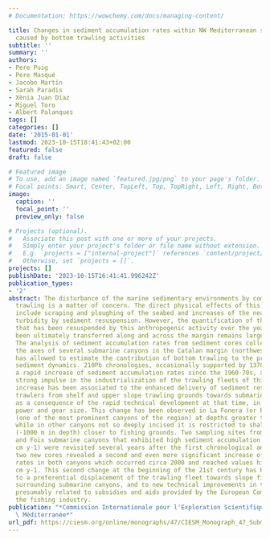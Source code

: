 ```yaml
---
# Documentation: https://wowchemy.com/docs/managing-content/

title: Changes in sediment accumulation rates within NW Mediterranean submarine canyons
  caused by bottom trawling activities
subtitle: ''
summary: ''
authors:
- Pere Puig
- Pere Masqué
- Jacobo Martín
- Sarah Paradis
- Xènia Juan Díaz
- Miguel Toro
- Albert Palanques
tags: []
categories: []
date: '2015-01-01'
lastmod: 2023-10-15T18:41:43+02:00
featured: false
draft: false

# Featured image
# To use, add an image named `featured.jpg/png` to your page's folder.
# Focal points: Smart, Center, TopLeft, Top, TopRight, Left, Right, BottomLeft, Bottom, BottomRight.
image:
  caption: ''
  focal_point: ''
  preview_only: false

# Projects (optional).
#   Associate this post with one or more of your projects.
#   Simply enter your project's folder or file name without extension.
#   E.g. `projects = ["internal-project"]` references `content/project/deep-learning/index.md`.
#   Otherwise, set `projects = []`.
projects: []
publishDate: '2023-10-15T16:41:41.996242Z'
publication_types:
- '2'
abstract: The disturbance of the marine sedimentary environments by commercial bottom
  trawling is a matter of concern. The direct physical effects of this fishing technique
  include scraping and ploughing of the seabed and increases of the near -bottom water
  turbidity by sediment resuspension. However, the quantification of the sediment
  that has been resuspended by this anthropogenic activity over the years and has
  been ultimately transferred along and across the margin remains largely unaddressed.
  The analysis of sediment accumulation rates from sediment cores collected along
  the axes of several submarine canyons in the Catalan margin (northwestern Mediterranean)
  has allowed to estimate the contribution of bottom trawling to the present -day
  sediment dynamics. 210Pb chronologies, occasionally supported by 137Cs dating, indicate
  a rapid increase of sediment accumulation rates since the 1960-70s, along with a
  strong impulse in the industrialization of the trawling fleets of this region. Such
  increase has been associated to the enhanced delivery of sediment resuspended by
  trawlers from shelf and upper slope trawling grounds towards submarine canyons,
  as a consequence of the rapid technical development at that time, in terms of engine
  power and gear size. This change has been observed in La Fonera (or Palam6s) Canyon
  (one of the most prominent canyons of the region) at depths greater than 1700 m,
  while in other canyons not so deeply incised it is restricted to shallower regions
  (-1000 m in depth) closer to fishing grounds. Two sampling sites from La Fonera
  and Foix submarine canyons that exhibited high sediment accumulation rates (0.6-0.7
  cm y-1) were revisited several years after the first chronological analyses. These
  two new cores revealed a second and even more significant increase of sediment accumulation
  rates in both canyons which occurred circa 2000 and reached values higher than 2
  cm y-1. This second change at the beginning of the 21st century has been attributed
  to a preferential displacement of the trawling fleet towards slope fishing grounds
  surrounding submarine canyons, and to new technical improvements in trawling vessels,
  presumably related to subsidies and aids provided by the European Commission to
  the fishing industry.
publication: "*Commission Internationale pour l'Exploration Scientifique de la mer\
  \ Méditerranée*"
url_pdf: https://ciesm.org/online/monographs/47/CIESM_Monograph_47_Submarine_Canyons_Dynamics_71_78.pdf
---
```

